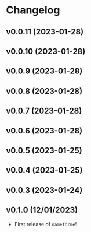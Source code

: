 # Changelog

<!--next-version-placeholder-->

## v0.0.11 (2023-01-28)


## v0.0.10 (2023-01-28)


## v0.0.9 (2023-01-28)


## v0.0.8 (2023-01-28)


## v0.0.7 (2023-01-28)


## v0.0.6 (2023-01-28)


## v0.0.5 (2023-01-25)


## v0.0.4 (2023-01-25)


## v0.0.3 (2023-01-24)


## v0.1.0 (12/01/2023)

- First release of `nameforme`!